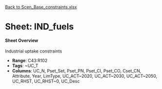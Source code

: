 [Back to Scen_Base_constraints.xlsx](README.md)

# Sheet: IND_fuels

#### Sheet Overview

Industrial uptake constraints

- **Range**: C43:R102
- **Tags**: ~UC_T
- **Columns**: UC_N, Pset_Set, Pset_PN, Pset_CI, Pset_CO, Cset_CN, Attribute, Year, LimType, UC_ACT~2020, UC_ACT~2030, UC_ACT~2050, UC_RHST, UC_RHST~0, UC_Desc


